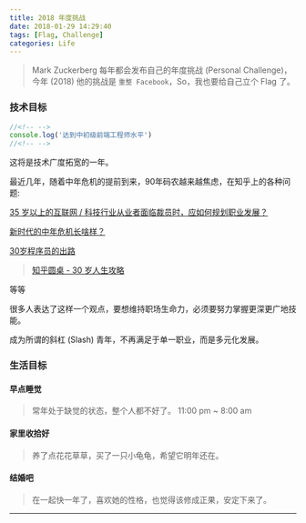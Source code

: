 ```yaml
---
title: 2018 年度挑战
date: 2018-01-29 14:29:40
tags: [Flag, Challenge]
categories: Life
---
```


> Mark Zuckerberg 每年都会发布自己的年度挑战 (Personal Challenge)，今年 (2018)
> 他的挑战是 `重整 Facebook`，So，我也要给自己立个 Flag 了。

### 技术目标

``` javascript
//<!-- -->
console.log('达到中初级前端工程师水平')
//<!-- -->
```

<!--  more -->

这将是技术广度拓宽的一年。

最近几年，随着中年危机的提前到来，90年码农越来越焦虑，在知乎上的各种问题:

[35 岁以上的互联网 / 科技行业从业者面临裁员时，应如何规划职业发展？](https://www.zhihu.com/question/55801683)

[新时代的中年危机长啥样？](https://www.zhihu.com/question/61686566)

[30岁程序员的出路](https://www.zhihu.com/question/20155451)

> [知乎圆桌 - 30 岁人生攻略](https://www.zhihu.com/roundtable/middleage)

等等

很多人表达了这样一个观点，要想维持职场生命力，必须要努力掌握更深更广地技能。

成为所谓的斜杠 (Slash) 青年，不再满足于单一职业，而是多元化发展。


### 生活目标

#### 早点睡觉 

> 常年处于缺觉的状态，整个人都不好了。
> 11:00 pm ~ 8:00 am

#### 家里收拾好

> 养了点花花草草，买了一只小龟龟，希望它明年还在。

#### 结婚吧

> 在一起快一年了，喜欢她的性格，也觉得该修成正果，安定下来了。

---

